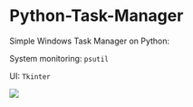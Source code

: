 # Python-Task-Manager
Simple Windows Task Manager on Python:

System monitoring: `psutil`

UI: `Tkinter`

<img src="https://media.discordapp.net/attachments/798142580508065804/897864048551534652/Screenshot_11.png?width=725&height=545">
